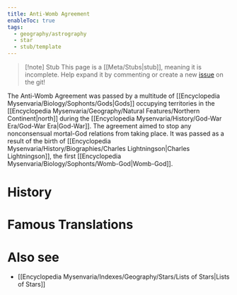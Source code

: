 ```yaml
---
title: Anti-Womb Agreement
enableToc: true
tags:
  - geography/astrography
  - star
  - stub/template
---
```


> [!note] Stub
> This page is a [[Meta/Stubs|stub]], meaning it is incomplete. Help expand it by commenting or create a new [issue](https://github.com/RagtimeGal/quartz--encyclopedia-mysenvaria/issues/new/choose) on the git!


The Anti-Womb Agreement was passed by a multitude of [[Encyclopedia Mysenvaria/Biology/Sophonts/Gods|Gods]] occupying territories in the [[Encyclopedia Mysenvaria/Geography/Natural Features/Northern Continent|north]] during the [[Encyclopedia Mysenvaria/History/God-War Era/God-War Era|God-War]]. The agreement aimed to stop any nonconsensual mortal-God relations from taking place. It was passed as a result of the birth of [[Encyclopedia Mysenvaria/History/Biographies/Charles Lightningson|Charles Lightningson]], the first [[Encyclopedia Mysenvaria/Biology/Sophonts/Womb-God|Womb-God]].
# History

# Famous Translations

# Also see
- [[Encyclopedia Mysenvaria/Indexes/Geography/Stars/Lists of Stars|Lists of Stars]]
